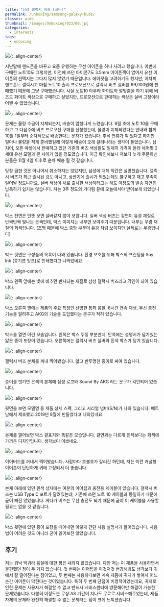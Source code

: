 ```yaml
---
title: "삼성 갤럭시 버즈 (실버)"
permalink: /unboxing/samsung-galaxy-buds/
classes: wide
thumbnail: /images/Unboxing/023/00.jpg
categories:
  - interests
tags:
  - unboxing
---
```


![](/images/Unboxing/023/00.jpg){: .align-center}

지난달에 핸드폰을 바꾸고 요즘 유행하는 무선 이어폰을 하나 사려고 했습니다. 이번에 구매한 노트10도 그렇지만, 이전에 쓰던 아이폰7도 3.5mm 이어폰잭이 없어서 유선 이어폰의 선택지는 그다지 많지 않았기 때문입니다. 에어팟을 고려하기도 했지만, 어차피 핸드폰도 갤럭시고 마침 노트10 출시 프로모션으로 갤럭시 버즈 실버를 99,000원에 판매했기 때문에 그냥 구매했습니다. 사실 노트10 아우라 화이트와 깔맞춤을 하기 위해 버즈도 화이트 색상으로 구매하고 싶었지만, 프로모션으로 판매하는 색상은 실버 고정이라 어쩔 수 없었습니다.

![](/images/Unboxing/023/01.jpg){: .align-center}

문제는 물량 수급이 지체되는지, 배송이 엄청나게 느렸습니다. 9월 초에 노트 10을 구매하고 그 다음주에 버즈 프로모션 구매를 신청했는데, 물량이 지체되었다는 안내와 함께 10월 1일부터 순차적으로 배송한다는 문자가 왔습니다. 추석 연휴가 껴 있다고 하지만 얼마나 물량을 적게 준비했길래 이렇게 배송이 오래 걸리나라는 생각이 들었습니다. 심지어, 오픈 마켓에서 판매하고 있던 기존의 버즈 색상들도 일제히 가격이 올라 에어팟 2세대 유선 모델과 큰 차이가 없을 정도였습니다. 지금 확인해보니 저보다 늦게 주문하신 분들은 11월 4일 이후로 순차 배송 될 것 같습니다.

당장 급한 것은 아니어서 취소하지는 않았지만, 삼성에 대해 약간은 실망했습니다. 갤럭시 버즈가 최근 출시된 것도 아니고, 상반기에 출시가 되었는데도 불구하고 재고 부족이 일어날 정도니까요. 실버 색상이 새로 출시한 색상이라고는 해도 이정도의 발송 지연은 납득하기 쉽지는 않습니다. 저는 3주 정도의 기다림 끝에 오늘에서야 받아보게 되었습니다.

![](/images/Unboxing/023/02.jpg){: .align-center}

박스 전면은 언뜻 보면 실버같지 않아 보입니다. 실버 색상 버즈는 겉면이 유광 재질로 반짝반짝 빛나는 은색인데, 박스 이미지는 내부만 보여주기 때문입니다. 내부는 무광 재질의 회색입니다. (조명 때문에 박스 중앙 부분이 유광 처럼 보이지만 실제로는 무광입니다)

![](/images/Unboxing/023/03.jpg){: .align-center}

박스 뒷면은 구성품의 목록이 나와 있습니다. 환경 보호를 위해 박스의 프린팅을 Soy Ink (콩기름 잉크)로 인쇄했다고 나와있네요.

![](/images/Unboxing/023/04.jpg){: .align-center}

박스 왼쪽 옆에는 빛에 비추면 반사되는 재질로 삼성 갤럭시 버즈라고 각인이 되어 있습니다.

![](/images/Unboxing/023/05.jpg){: .align-center}

박스 오른쪽 옆에는 제품의 주요 특징인 선명한 통화 음질, 6시간 연속 재생, 무선 충전 기능을 알려주고 AKG의 기술을 도입했다는 문구가 적혀 있습니다.

![](/images/Unboxing/023/06.jpg){: .align-center}

박스를 열면 이런 모습입니다. 왼쪽은 박스 뚜껑 부분인데, 안쪽에는 설명서가 담겨있는 얇은 종이 포장이 있습니다. 오른쪽에는 갤럭시 버즈 실버와 흰색 박스가 담겨 있습니다.

![](/images/Unboxing/023/07.jpg){: .align-center}

갤럭시 버즈 본체를 꺼내 찍어봤습니다. 얇고 반투명한 종이로 싸여 있습니다.

![](/images/Unboxing/023/08.jpg){: .align-center}

종이를 벗기면 은색의 본체에 삼성 로고와 Sound By AKG 라는 문구가 각인되어 있습니다.

![](/images/Unboxing/023/09.jpg){: .align-center}

뒷면을 보면 모델명 등 제품 상세 스펙, 그리고 시리얼 넘버(S/N)가 나와 있습니다. 베트남에서 제조했고 2019년 9월에 만들었다고 나와있네요.

![](/images/Unboxing/023/10.jpg){: .align-center}

본체를 열어보면 박스 겉표지와 똑같은 모습입니다. 겉면과는 다르게 은색보다는 회색에 가까운 디자인입니다. 생각보다 이쁘네요.

![](/images/Unboxing/023/11.jpg){: .align-center}

이어버드를 꺼내서 찍어봤습니다. 사람마다 호불호가 갈리긴 하던데, 저는 이런 커널형 이어폰이 단단하게 귀에 고정되서 더 좋습니다.

![](/images/Unboxing/023/12.jpg){: .align-center}

본체 아래에 있던 흰색 상자에는 여분의 이어팁과 충전용 케이블이 있습니다. 갤럭시 버즈는 USB Type C 포트가 달려있는데, 기존에 쓰던 노트 10 케이블과 동일하기 때문에 굳이 빼진 않았습니다. 게다가 버즈는 무선 충전도 되기 때문에 굳이 이 케이블을 사용할 필요는 없을 것 같습니다.

![](/images/Unboxing/023/13.jpg){: .align-center}

박스 윗면에 있던 종이 포장을 떼어내면 이렇게 간단 사용 설명서가 들어있습니다. 사용법이 어려운 것도 아니라 굳이 읽어보진 않았습니다.

## 후기

저는 워낙 막귀라 음질에 대한 평은 내리지 않겠습니다. 다만 저는 이 제품을 사용하면서 불편했던 점이 두 가지 있습니다. 첫 번째는 이어팁을 이것저것 변경해봐도 생각보다 귀에서 잘 떨어진다는 점이었고, 두 번째는 사용하다보면 계속 제품에 귀지가 쌓여서 어느 순간 이어폰이 막힌다는 것이었습니다. 특히 두 번째 단점이 치명적이었는데요, 귀지로 인한 문제는 사용자가 해결할 수 없고 반드시 서비스센터에 방문해야만 해결이 가능한 문제였습니다. 다행히 이정도는 무상 AS 기간이 지나도 무료로 서비스해주었는데, 제품 자체의 문제라 완전히 해결할 수 없는 문제라는 점이 크게 느껴졌습니다.
